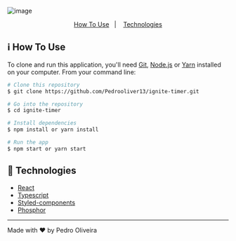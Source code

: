 ![image](https://github.com/Pedrooliver13/ignite-timer/assets/56042296/097d4006-ce6a-4020-ab71-87e48ccc1306)

<p align="center">
  <a href="#information_source-how-to-use">How To Use</a>&nbsp;&nbsp;&nbsp;|&nbsp;&nbsp;&nbsp;
  <a href="#rocket-technologies">Technologies</a>
</p>

## :information_source: How To Use

To clone and run this application, you'll need [Git](https://git-scm.com), [Node.js](https://nodejs.org/en/) or [Yarn](https://yarnpkg.com/getting-started) installed on your computer. From your command line:

```bash
# Clone this repository
$ git clone https://github.com/Pedrooliver13/ignite-timer.git

# Go into the repository
$ cd ignite-timer

# Install dependencies
$ npm install or yarn install

# Run the app
$ npm start or yarn start
```

## :rocket: Technologies

-  [React](https://pt-br.reactjs.org/)
-  [Typescript]()
-  [Styled-components]()
-  [Phosphor](https://phosphoricons.com/)

---

Made with ♥ by Pedro Oliveira
